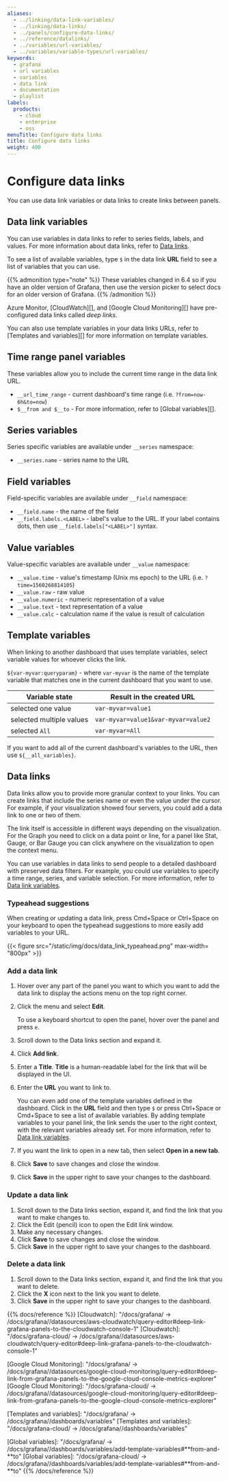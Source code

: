 ```yaml
---
aliases:
  - ../linking/data-link-variables/
  - ../linking/data-links/
  - ../panels/configure-data-links/
  - ../reference/datalinks/
  - ../variables/url-variables/
  - ../variables/variable-types/url-variables/
keywords:
  - grafana
  - url variables
  - variables
  - data link
  - documentation
  - playlist
labels:
  products:
    - cloud
    - enterprise
    - oss
menuTitle: Configure data links
title: Configure data links
weight: 400
---
```


# Configure data links

You can use data link variables or data links to create links between panels.

## Data link variables

You can use variables in data links to refer to series fields, labels, and values. For more information about data links, refer to [Data links](#data-links).

To see a list of available variables, type `$` in the data link **URL** field to see a list of variables that you can use.

{{% admonition type="note" %}}
These variables changed in 6.4 so if you have an older version of Grafana, then use the version picker to select docs for an older version of Grafana.
{{% /admonition %}}

Azure Monitor, [CloudWatch][], and [Google Cloud Monitoring][] have pre-configured data links called _deep links_.

You can also use template variables in your data links URLs, refer to [Templates and variables][] for more information on template variables.

## Time range panel variables

These variables allow you to include the current time range in the data link URL.

- `__url_time_range` - current dashboard's time range (i.e. `?from=now-6h&to=now`)
- `$__from and $__to` - For more information, refer to [Global variables][].

## Series variables

Series specific variables are available under `__series` namespace:

- `__series.name` - series name to the URL

## Field variables

Field-specific variables are available under `__field` namespace:

- `__field.name` - the name of the field
- `__field.labels.<LABEL>` - label's value to the URL. If your label contains dots, then use `__field.labels["<LABEL>"]` syntax.

## Value variables

Value-specific variables are available under `__value` namespace:

- `__value.time` - value's timestamp (Unix ms epoch) to the URL (i.e. `?time=1560268814105`)
- `__value.raw` - raw value
- `__value.numeric` - numeric representation of a value
- `__value.text` - text representation of a value
- `__value.calc` - calculation name if the value is result of calculation

## Template variables

When linking to another dashboard that uses template variables, select variable values for whoever clicks the link.

`${var-myvar:queryparam}` - where `var-myvar` is the name of the template variable that matches one in the current dashboard that you want to use.

| Variable state           | Result in the created URL           |
| ------------------------ | ----------------------------------- |
| selected one value       | `var-myvar=value1`                  |
| selected multiple values | `var-myvar=value1&var-myvar=value2` |
| selected `All`           | `var-myvar=All`                     |

If you want to add all of the current dashboard's variables to the URL, then use `${__all_variables}`.

## Data links

Data links allow you to provide more granular context to your links. You can create links that include the series name or even the value under the cursor. For example, if your visualization showed four servers, you could add a data link to one or two of them.

The link itself is accessible in different ways depending on the visualization. For the Graph you need to click on a data point or line, for a panel like
Stat, Gauge, or Bar Gauge you can click anywhere on the visualization to open the context menu.

You can use variables in data links to send people to a detailed dashboard with preserved data filters. For example, you could use variables to specify a time range, series, and variable selection. For more information, refer to [Data link variables](#data-link-variables).

### Typeahead suggestions

When creating or updating a data link, press Cmd+Space or Ctrl+Space on your keyboard to open the typeahead suggestions to more easily add variables to your URL.

{{< figure src="/static/img/docs/data_link_typeahead.png"  max-width= "800px" >}}

### Add a data link

1. Hover over any part of the panel you want to which you want to add the data link to display the actions menu on the top right corner.
1. Click the menu and select **Edit**.

   To use a keyboard shortcut to open the panel, hover over the panel and press `e`.

1. Scroll down to the Data links section and expand it.
1. Click **Add link**.
1. Enter a **Title**. **Title** is a human-readable label for the link that will be displayed in the UI.
1. Enter the **URL** you want to link to.

   You can even add one of the template variables defined in the dashboard. Click in the **URL** field and then type `$` or press Ctrl+Space or Cmd+Space to see a list of available variables. By adding template variables to your panel link, the link sends the user to the right context, with the relevant variables already set. For more information, refer to [Data link variables](#data-link-variables).

1. If you want the link to open in a new tab, then select **Open in a new tab**.
1. Click **Save** to save changes and close the window.
1. Click **Save** in the upper right to save your changes to the dashboard.

### Update a data link

1. Scroll down to the Data links section, expand it, and find the link that you want to make changes to.
1. Click the Edit (pencil) icon to open the Edit link window.
1. Make any necessary changes.
1. Click **Save** to save changes and close the window.
1. Click **Save** in the upper right to save your changes to the dashboard.

### Delete a data link

1. Scroll down to the Data links section, expand it, and find the link that you want to delete.
1. Click the **X** icon next to the link you want to delete.
1. Click **Save** in the upper right to save your changes to the dashboard.

{{% docs/reference %}}
[Cloudwatch]: "/docs/grafana/ -> /docs/grafana/<GRAFANA VERSION>/datasources/aws-cloudwatch/query-editor#deep-link-grafana-panels-to-the-cloudwatch-console-1"
[Cloudwatch]: "/docs/grafana-cloud/ -> /docs/grafana/<GRAFANA VERSION>/datasources/aws-cloudwatch/query-editor#deep-link-grafana-panels-to-the-cloudwatch-console-1"

[Google Cloud Monitoring]: "/docs/grafana/ -> /docs/grafana/<GRAFANA VERSION>/datasources/google-cloud-monitoring/query-editor#deep-link-from-grafana-panels-to-the-google-cloud-console-metrics-explorer"
[Google Cloud Monitoring]: "/docs/grafana-cloud/ -> /docs/grafana/<GRAFANA VERSION>/datasources/google-cloud-monitoring/query-editor#deep-link-from-grafana-panels-to-the-google-cloud-console-metrics-explorer"

[Templates and variables]: "/docs/grafana/ -> /docs/grafana/<GRAFANA VERSION>/dashboards/variables"
[Templates and variables]: "/docs/grafana-cloud/ -> /docs/grafana/<GRAFANA VERSION>/dashboards/variables"

[Global variables]: "/docs/grafana/ -> /docs/grafana/<GRAFANA VERSION>/dashboards/variables/add-template-variables#**from-and-**to"
[Global variables]: "/docs/grafana-cloud/ -> /docs/grafana/<GRAFANA VERSION>/dashboards/variables/add-template-variables#**from-and-**to"
{{% /docs/reference %}}
